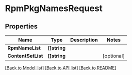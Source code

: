 # RpmPkgNamesRequest

## Properties

Name | Type | Description | Notes
------------ | ------------- | ------------- | -------------
**RpmNameList** | **[]string** |  | 
**ContentSetList** | **[]string** |  | [optional] 

[[Back to Model list]](../README.md#documentation-for-models) [[Back to API list]](../README.md#documentation-for-api-endpoints) [[Back to README]](../README.md)


